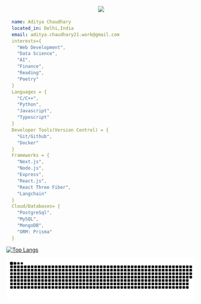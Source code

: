 <p align="center">
  <img src="https://capsule-render.vercel.app/api?type=slice&color=auto&height=150&section=header&text=Hey%20There!&fontSize=70" />
</p>

<!--
**Katsuya21/Katsuya21** is a ✨ _special_ ✨ repository because its `README.md` (this file) appears on your GitHub profile.

![Katsuya's GitHub stats](https://github-readme-stats.vercel.app/api?username=Katsuya21&show_icons=true&theme=radical)
Here are some ideas to get you started:

- 🔭 I’m currently working on ...
- 🌱 I’m currently learning ...
- 👯 I’m looking to collaborate on ...
- 🤔 I’m looking for help with ...
- 💬 Ask me about ...
- 📫 How to reach me: ...
- 😄 Pronouns: ...
- ⚡ Fun fact: ...
-->

```yaml
  name: Aditya Chaudhary
  located_in: Delhi,India
  email: aditya.chaudhary21.work@gmail.com
  interests={
    "Web Development",
    "Data Science",
    "AI",
    "Finance",
    "Reading",
    "Poetry"
  }
  Languages = {
    "C/C++",
    "Python",
    "Javascript",
    "Typescript"
  }
  Developer Tools(Version Control) = {
    "Git/Github",
    "Docker"
  }
  Frameworks = {
    "Next.js",
    "Node.js",
    "Express",
    "React.js",
    "React Three Fiber",
    "Langchain"
  }
  Cloud/Databases= {
    "PostgreSql",
    "MySQL",
    "MongoDB",
    "ORM: Prisma"
  }
```
<p align="center">

  [![Top Langs](https://github-readme-stats.vercel.app/api/top-langs/?username=Katsuya21&layout=donut-vertical)](https://github.com/anuraghazra/github-readme-stats)
</p>

![Snake animation](https://github.com/Katsuya21/Katsuya21/blob/output/github-contribution-grid-snake.svg)
